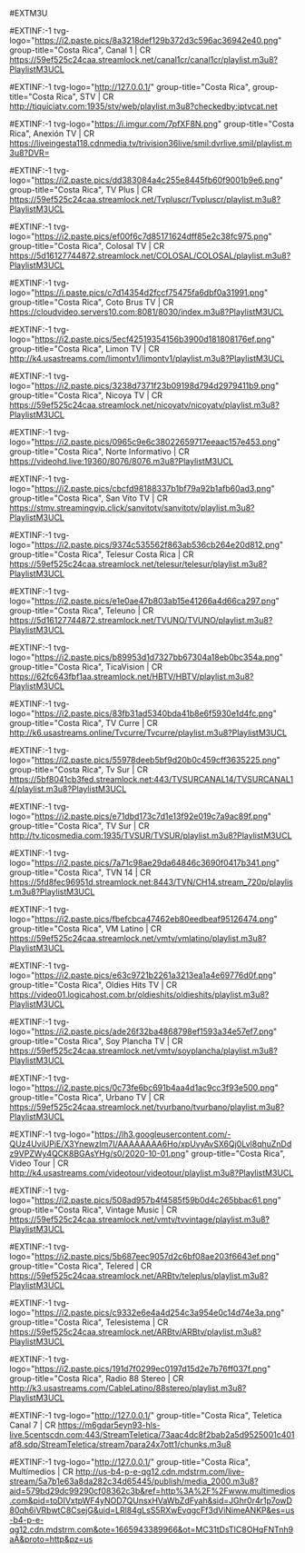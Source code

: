 #EXTM3U

#EXTINF:-1 tvg-logo="https://i2.paste.pics/8a3218def129b372d3c596ac36942e40.png" group-title="Costa Rica", Canal 1 | CR
https://59ef525c24caa.streamlock.net/canal1cr/canal1cr/playlist.m3u8?PlaylistM3UCL

#EXTINF:-1 tvg-logo="http://127.0.0.1/" group-title="Costa Rica", group-title="Costa Rica", STV | CR
http://tiquiciatv.com:1935/stv/web/playlist.m3u8?checkedby:iptvcat.net

#EXTINF:-1 tvg-logo="https://i.imgur.com/7pfXF8N.png" group-title="Costa Rica", Anexión TV | CR
https://liveingesta118.cdnmedia.tv/trivision36live/smil:dvrlive.smil/playlist.m3u8?DVR=

#EXTINF:-1 tvg-logo="https://i2.paste.pics/dd383084a4c255e8445fb60f9001b9e6.png" group-title="Costa Rica", TV Plus | CR
https://59ef525c24caa.streamlock.net/Tvpluscr/Tvpluscr/playlist.m3u8?PlaylistM3UCL

#EXTINF:-1 tvg-logo="https://i2.paste.pics/ef00f6c7d85171624dff85e2c38fc975.png" group-title="Costa Rica", Colosal TV | CR
https://5d16127744872.streamlock.net/COLOSAL/COLOSAL/playlist.m3u8?PlaylistM3UCL

#EXTINF:-1 tvg-logo="https://i.paste.pics/c7d14354d2fccf75475fa6dbf0a31991.png" group-title="Costa Rica", Coto Brus TV | CR
https://cloudvideo.servers10.com:8081/8030/index.m3u8?PlaylistM3UCL

#EXTINF:-1 tvg-logo="https://i2.paste.pics/5ecf42519354156b3900d181808176ef.png" group-title="Costa Rica", Limon TV | CR
http://k4.usastreams.com/limontv1/limontv1/playlist.m3u8?PlaylistM3UCL

#EXTINF:-1 tvg-logo="https://i2.paste.pics/3238d7371f23b09198d794d2979411b9.png" group-title="Costa Rica", Nicoya TV | CR
https://59ef525c24caa.streamlock.net/nicoyatv/nicoyatv/playlist.m3u8?PlaylistM3UCL

#EXTINF:-1 tvg-logo="https://i2.paste.pics/0965c9e6c38022659717eeaac157e453.png" group-title="Costa Rica", Norte Informativo | CR
https://videohd.live:19360/8076/8076.m3u8?PlaylistM3UCL

#EXTINF:-1 tvg-logo="https://i2.paste.pics/cbcfd98188337b1bf79a92b1afb60ad3.png" group-title="Costa Rica", San Vito TV | CR
https://stmv.streamingvip.click/sanvitotv/sanvitotv/playlist.m3u8?PlaylistM3UCL

#EXTINF:-1 tvg-logo="https://i2.paste.pics/9374c535562f863ab536cb264e20d812.png" group-title="Costa Rica", Telesur Costa Rica | CR
https://59ef525c24caa.streamlock.net/telesur/telesur/playlist.m3u8?PlaylistM3UCL

#EXTINF:-1 tvg-logo="https://i2.paste.pics/e1e0ae47b803ab15e41266a4d66ca297.png" group-title="Costa Rica", Teleuno | CR
https://5d16127744872.streamlock.net/TVUNO/TVUNO/playlist.m3u8?PlaylistM3UCL

#EXTINF:-1 tvg-logo="https://i2.paste.pics/b89953d1d7327bb67304a18eb0bc354a.png" group-title="Costa Rica", TicaVision | CR
https://62fc643fbf1aa.streamlock.net/HBTV/HBTV/playlist.m3u8?PlaylistM3UCL

#EXTINF:-1 tvg-logo="https://i2.paste.pics/83fb31ad5340bda41b8e6f5930e1d4fc.png" group-title="Costa Rica", TV Curre | CR
http://k6.usastreams.online/Tvcurre/Tvcurre/playlist.m3u8?PlaylistM3UCL

#EXTINF:-1 tvg-logo="https://i2.paste.pics/55978deeb5bf9d20b0c459cff3635225.png" group-title="Costa Rica", Tv Sur | CR
https://5bf8041cb3fed.streamlock.net:443/TVSURCANAL14/TVSURCANAL14/playlist.m3u8?PlaylistM3UCL

#EXTINF:-1 tvg-logo="https://i2.paste.pics/e71dbd173c7d1e13f92e019c7a9ac89f.png" group-title="Costa Rica", TV Sur | CR
http://tv.ticosmedia.com:1935/TVSUR/TVSUR/playlist.m3u8?PlaylistM3UCL

#EXTINF:-1 tvg-logo="https://i2.paste.pics/7a71c98ae29da64846c3690f0417b341.png" group-title="Costa Rica", TVN 14 | CR
https://5fd8fec96951d.streamlock.net:8443/TVN/CH14.stream_720p/playlist.m3u8?PlaylistM3UCL

#EXTINF:-1 tvg-logo="https://i2.paste.pics/fbefcbca47462eb80eedbeaf95126474.png" group-title="Costa Rica", VM Latino | CR
https://59ef525c24caa.streamlock.net/vmtv/vmlatino/playlist.m3u8?PlaylistM3UCL

#EXTINF:-1 tvg-logo="https://i2.paste.pics/e63c9721b2261a3213ea1a4e69776d0f.png" group-title="Costa Rica", Oldies Hits TV | CR
https://video01.logicahost.com.br/oldieshits/oldieshits/playlist.m3u8?PlaylistM3UCL

#EXTINF:-1 tvg-logo="https://i2.paste.pics/ade26f32ba4868798ef1593a34e57ef7.png" group-title="Costa Rica", Soy Plancha TV | CR
https://59ef525c24caa.streamlock.net/vmtv/soyplancha/playlist.m3u8?PlaylistM3UCL

#EXTINF:-1 tvg-logo="https://i2.paste.pics/0c73fe6bc691b4aa4d1ac9cc3f93e500.png" group-title="Costa Rica", Urbano TV | CR
https://59ef525c24caa.streamlock.net/tvurbano/tvurbano/playlist.m3u8?PlaylistM3UCL

#EXTINF:-1 tvg-logo="https://lh3.googleusercontent.com/-QUz4UviUPiE/X3YnewzIm7I/AAAAAAAA6Ho/xpUvyAvSX6Qj0Lvl8qhuZnDdz9VPZWy4QCK8BGAsYHg/s0/2020-10-01.png" group-title="Costa Rica", Video Tour | CR
http://k4.usastreams.com/videotour/videotour/playlist.m3u8?PlaylistM3UCL

#EXTINF:-1 tvg-logo="https://i2.paste.pics/508ad957b4f4585f59b0d4c265bbac61.png" group-title="Costa Rica", Vintage Music | CR
https://59ef525c24caa.streamlock.net/vmtv/tvvintage/playlist.m3u8?PlaylistM3UCL

#EXTINF:-1 tvg-logo="https://i2.paste.pics/5b687eec9057d2c6bf08ae203f6643ef.png" group-title="Costa Rica", Telered | CR
https://59ef525c24caa.streamlock.net/ARBtv/teleplus/playlist.m3u8?PlaylistM3UCL

#EXTINF:-1 tvg-logo="https://i2.paste.pics/c9332e6e4a4d254c3a954e0c14d74e3a.png" group-title="Costa Rica", Telesistema | CR
https://59ef525c24caa.streamlock.net/ARBtv/ARBtv/playlist.m3u8?PlaylistM3UCL

#EXTINF:-1 tvg-logo="https://i2.paste.pics/191d7f0299ec0197d15d2e7b76ff037f.png" group-title="Costa Rica", Radio 88 Stereo | CR
http://k3.usastreams.com/CableLatino/88stereo/playlist.m3u8?PlaylistM3UCL

#EXTINF:-1 tvg-logo="http://127.0.0.1/" group-title="Costa Rica", Teletica Canal 7 | CR
https://m6gdar5eyn93-hls-live.5centscdn.com:443/StreamTeletica/73aac4dc8f2bab2a5d9525001c401af8.sdp/StreamTeletica/stream7para24x7ott1/chunks.m3u8

#EXTINF:-1 tvg-logo="http://127.0.0.1/" group-title="Costa Rica", Multímedios | CR
http://us-b4-p-e-qg12.cdn.mdstrm.com/live-stream/5a7b1e63a8da282c34d65445/publish/media_2000.m3u8?aid=579bd29dc99290cf08362c3b&ref=http%3A%2F%2Fwww.multimedios.com&pid=toDIVxtpWF4yNOD7QUnsxHVaWbZdFyah&sid=JGhr0r4r1p7owD80qh6iVRbwtC8CsejG&uid=LRl84gLsS5RXwEvqgcFf3dViNimeANKP&es=us-b4-p-e-qg12.cdn.mdstrm.com&ote=1665943389966&ot=MC31tDsTIC8OHqFNTnh9aA&proto=http&pz=us
